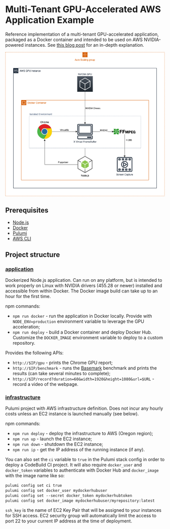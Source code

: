 # Multi-Tenant GPU-Accelerated AWS Application Example

Reference implementation of a multi-tenant GPU-accelerated application, packaged as a Docker container and intended to be used on AWS NVIDIA-powered instances. See [this blog post](https://devalent.com/blog/multitenant-gpu-accelerated-aws-applications/) for an in-depth explanation.

<p align="center">
  <img src="./img.png?raw=true" alt="" />
</p>

## Prerequisites

- [Node.js](https://nodejs.org/)
- [Docker](https://www.docker.com/)
- [Pulumi](https://www.pulumi.com/)
- [AWS CLI](https://aws.amazon.com/cli/)

## Project structure

### [application](./application)

Dockerized Node.js application. Can run on any platform, but is intended to work properly on Linux with NVIDIA drivers (455.28 or newer) installed and accessible from within Docker. The Docker image build can take up to an hour for the first time.

npm commands:

* `npm run docker` - run the application in Docker locally. Provide with `NODE_ENV=production` environment variable to leverage the GPU acceleration;
* `npm run deploy` - build a Docker container and deploy Docker Hub. Customize the `DOCKER_IMAGE` environment variable to deploy to a custom repository.

Provides the following APIs:

* `http://$IP/gpu` - prints the Chrome GPU report;
* `http://$IP/benchmark` - runs the [Basemark](https://web.basemark.com/) benchmark and prints the results (can take several minutes to complete);
* `http://$IP/record?duration=60&width=1920&height=1080&url=$URL` - record a video of the webpage.

### [infrastructure](./infrastructure)

Pulumi project with AWS infrastructure definition. Does not incur any hourly costs unless an EC2 instance is launched manually (see below).

npm commands:

* `npm run deploy` - deploy the infrastructure to AWS (Oregon region);
* `npm run up` - launch the EC2 instance;
* `npm run down` - shutdown the EC2 instance;
* `npm run ip` - get the IP address of the running instance (if any).

You can also set the `ci` variable to `true` in the Pulumi stack config in order to deploy a CodeBuild CI project. It will also require `docker_user` and `docker_token` variables to authenticate with Docker Hub and `docker_image` with the image name like so:

```
pulumi config set ci true
pulumi config set docker_user mydockerhubuser
pulumi config set --secret docker_token mydockerhubtoken
pulumi config set docker_image mydockerhubuser/myrepository:latest
```

`ssh_key` is the name of EC2 Key Pair that will be assigned to your instances for SSH access. EC2 security group will automatically limit the access to port 22 to your current IP address at the time of deployment.
